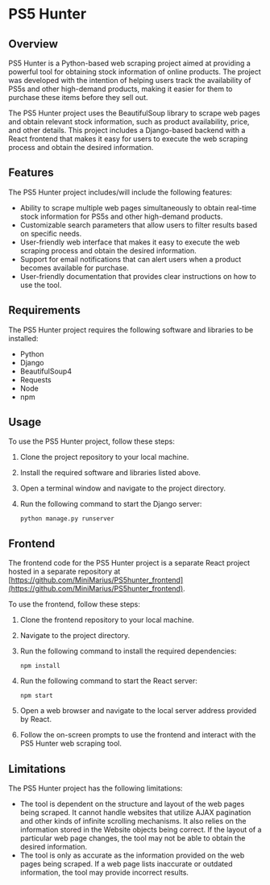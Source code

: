 # PS5 Hunter

## Overview

PS5 Hunter is a Python-based web scraping project aimed at providing a powerful tool for obtaining stock information of online products. The project was developed with the intention of helping users track the availability of PS5s and other high-demand products, making it easier for them to purchase these items before they sell out.

The PS5 Hunter project uses the BeautifulSoup library to scrape web pages and obtain relevant stock information, such as product availability, price, and other details. This project includes a Django-based backend with a React frontend that makes it easy for users to execute the web scraping process and obtain the desired information.

## Features

The PS5 Hunter project includes/will include the following features:

- Ability to scrape multiple web pages simultaneously to obtain real-time stock information for PS5s and other high-demand products.
- Customizable search parameters that allow users to filter results based on specific needs.
- User-friendly web interface that makes it easy to execute the web scraping process and obtain the desired information.
- Support for email notifications that can alert users when a product becomes available for purchase.
- User-friendly documentation that provides clear instructions on how to use the tool.

## Requirements

The PS5 Hunter project requires the following software and libraries to be installed:

- Python
- Django
- BeautifulSoup4
- Requests
- Node
- npm

## Usage

To use the PS5 Hunter project, follow these steps:

1. Clone the project repository to your local machine.
2. Install the required software and libraries listed above.
3. Open a terminal window and navigate to the project directory.
4. Run the following command to start the Django server:

    `python manage.py runserver`

## Frontend

The frontend code for the PS5 Hunter project is a separate React project hosted in a separate repository at [https://github.com/MiniMarius/PS5hunter_frontend](https://github.com/MiniMarius/PS5hunter_frontend).

To use the frontend, follow these steps:

1. Clone the frontend repository to your local machine.
2. Navigate to the project directory.
3. Run the following command to install the required dependencies:

    `npm install`

4. Run the following command to start the React server:

    `npm start`

5. Open a web browser and navigate to the local server address provided by React.
6. Follow the on-screen prompts to use the frontend and interact with the PS5 Hunter web scraping tool.


## Limitations

The PS5 Hunter project has the following limitations:

- The tool is dependent on the structure and layout of the web pages being scraped. It cannot handle websites that utilize AJAX pagination and other kinds of infinite scrolling mechanisms.  It also relies on the information stored in the Website objects being correct. If the layout of a particular web page changes, the tool may not be able to obtain the desired information.
- The tool is only as accurate as the information provided on the web pages being scraped. If a web page lists inaccurate or outdated information, the tool may provide incorrect results.

